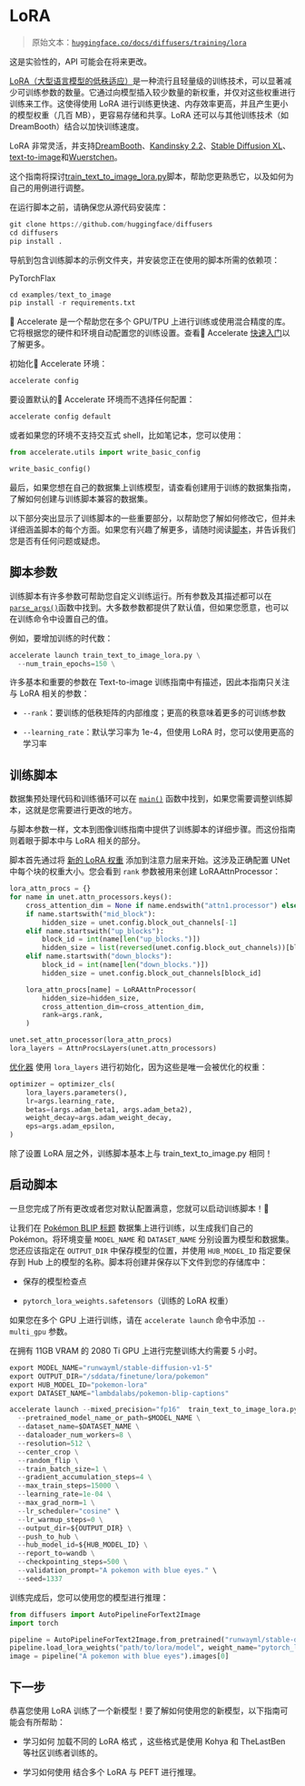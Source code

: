 # LoRA

> 原始文本：[`huggingface.co/docs/diffusers/training/lora`](https://huggingface.co/docs/diffusers/training/lora)

这是实验性的，API 可能会在将来更改。

[LoRA（大型语言模型的低秩适应）](https://hf.co/papers/2106.09685)是一种流行且轻量级的训练技术，可以显著减少可训练参数的数量。它通过向模型插入较少数量的新权重，并仅对这些权重进行训练来工作。这使得使用 LoRA 进行训练更快速、内存效率更高，并且产生更小的模型权重（几百 MB），更容易存储和共享。LoRA 还可以与其他训练技术（如 DreamBooth）结合以加快训练速度。

LoRA 非常灵活，并支持[DreamBooth](https://github.com/huggingface/diffusers/blob/main/examples/dreambooth/train_dreambooth_lora.py)、[Kandinsky 2.2](https://github.com/huggingface/diffusers/blob/main/examples/kandinsky2_2/text_to_image/train_text_to_image_lora_decoder.py)、[Stable Diffusion XL](https://github.com/huggingface/diffusers/blob/main/examples/text_to_image/train_text_to_image_lora_sdxl.py)、[text-to-image](https://github.com/huggingface/diffusers/blob/main/examples/text_to_image/train_text_to_image_lora.py)和[Wuerstchen](https://github.com/huggingface/diffusers/blob/main/examples/wuerstchen/text_to_image/train_text_to_image_lora_prior.py)。

这个指南将探讨[train_text_to_image_lora.py](https://github.com/huggingface/diffusers/blob/main/examples/text_to_image/train_text_to_image_lora.py)脚本，帮助您更熟悉它，以及如何为自己的用例进行调整。

在运行脚本之前，请确保您从源代码安装库：

```py
git clone https://github.com/huggingface/diffusers
cd diffusers
pip install .
```

导航到包含训练脚本的示例文件夹，并安装您正在使用的脚本所需的依赖项：

PyTorchFlax

```py
cd examples/text_to_image
pip install -r requirements.txt
```

🤗 Accelerate 是一个帮助您在多个 GPU/TPU 上进行训练或使用混合精度的库。它将根据您的硬件和环境自动配置您的训练设置。查看🤗 Accelerate [快速入门](https://huggingface.co/docs/accelerate/quicktour)以了解更多。

初始化🤗 Accelerate 环境：

```py
accelerate config
```

要设置默认的🤗 Accelerate 环境而不选择任何配置：

```py
accelerate config default
```

或者如果您的环境不支持交互式 shell，比如笔记本，您可以使用：

```py
from accelerate.utils import write_basic_config

write_basic_config()
```

最后，如果您想在自己的数据集上训练模型，请查看创建用于训练的数据集指南，了解如何创建与训练脚本兼容的数据集。

以下部分突出显示了训练脚本的一些重要部分，以帮助您了解如何修改它，但并未详细涵盖脚本的每个方面。如果您有兴趣了解更多，请随时阅读[脚本](https://github.com/huggingface/diffusers/blob/main/examples/text_to_image/text_to_image_lora.py)，并告诉我们您是否有任何问题或疑虑。

## 脚本参数

训练脚本有许多参数可帮助您自定义训练运行。所有参数及其描述都可以在[`parse_args()`](https://github.com/huggingface/diffusers/blob/dd9a5caf61f04d11c0fa9f3947b69ab0010c9a0f/examples/text_to_image/train_text_to_image_lora.py#L85)函数中找到。大多数参数都提供了默认值，但如果您愿意，也可以在训练命令中设置自己的值。

例如，要增加训练的时代数：

```py
accelerate launch train_text_to_image_lora.py \
  --num_train_epochs=150 \
```

许多基本和重要的参数在 Text-to-image 训练指南中有描述，因此本指南只关注与 LoRA 相关的参数：

+   `--rank`：要训练的低秩矩阵的内部维度；更高的秩意味着更多的可训练参数

+   `--learning_rate`：默认学习率为 1e-4，但使用 LoRA 时，您可以使用更高的学习率

## 训练脚本

数据集预处理代码和训练循环可以在 [`main()`](https://github.com/huggingface/diffusers/blob/dd9a5caf61f04d11c0fa9f3947b69ab0010c9a0f/examples/text_to_image/train_text_to_image_lora.py#L371) 函数中找到，如果您需要调整训练脚本，这就是您需要进行更改的地方。

与脚本参数一样，文本到图像训练指南中提供了训练脚本的详细步骤。而这份指南则着眼于脚本中与 LoRA 相关的部分。

脚本首先通过将 [新的 LoRA 权重](https://github.com/huggingface/diffusers/blob/dd9a5caf61f04d11c0fa9f3947b69ab0010c9a0f/examples/text_to_image/train_text_to_image_lora.py#L447) 添加到注意力层来开始。这涉及正确配置 UNet 中每个块的权重大小。您会看到 `rank` 参数被用来创建 LoRAAttnProcessor：

```py
lora_attn_procs = {}
for name in unet.attn_processors.keys():
    cross_attention_dim = None if name.endswith("attn1.processor") else unet.config.cross_attention_dim
    if name.startswith("mid_block"):
        hidden_size = unet.config.block_out_channels[-1]
    elif name.startswith("up_blocks"):
        block_id = int(name[len("up_blocks.")])
        hidden_size = list(reversed(unet.config.block_out_channels))[block_id]
    elif name.startswith("down_blocks"):
        block_id = int(name[len("down_blocks.")])
        hidden_size = unet.config.block_out_channels[block_id]

    lora_attn_procs[name] = LoRAAttnProcessor(
        hidden_size=hidden_size,
        cross_attention_dim=cross_attention_dim,
        rank=args.rank,
    )

unet.set_attn_processor(lora_attn_procs)
lora_layers = AttnProcsLayers(unet.attn_processors)
```

[优化器](https://github.com/huggingface/diffusers/blob/dd9a5caf61f04d11c0fa9f3947b69ab0010c9a0f/examples/text_to_image/train_text_to_image_lora.py#L519) 使用 `lora_layers` 进行初始化，因为这些是唯一会被优化的权重：

```py
optimizer = optimizer_cls(
    lora_layers.parameters(),
    lr=args.learning_rate,
    betas=(args.adam_beta1, args.adam_beta2),
    weight_decay=args.adam_weight_decay,
    eps=args.adam_epsilon,
)
```

除了设置 LoRA 层之外，训练脚本基本上与 train_text_to_image.py 相同！

## 启动脚本

一旦您完成了所有更改或者您对默认配置满意，您就可以启动训练脚本！🚀

让我们在 [Pokémon BLIP 标题](https://huggingface.co/datasets/lambdalabs/pokemon-blip-captions) 数据集上进行训练，以生成我们自己的 Pokémon。将环境变量 `MODEL_NAME` 和 `DATASET_NAME` 分别设置为模型和数据集。您还应该指定在 `OUTPUT_DIR` 中保存模型的位置，并使用 `HUB_MODEL_ID` 指定要保存到 Hub 上的模型的名称。脚本将创建并保存以下文件到您的存储库中：

+   保存的模型检查点

+   `pytorch_lora_weights.safetensors`（训练的 LoRA 权重）

如果您在多个 GPU 上进行训练，请在 `accelerate launch` 命令中添加 `--multi_gpu` 参数。

在拥有 11GB VRAM 的 2080 Ti GPU 上进行完整训练大约需要 5 小时。

```py
export MODEL_NAME="runwayml/stable-diffusion-v1-5"
export OUTPUT_DIR="/sddata/finetune/lora/pokemon"
export HUB_MODEL_ID="pokemon-lora"
export DATASET_NAME="lambdalabs/pokemon-blip-captions"

accelerate launch --mixed_precision="fp16"  train_text_to_image_lora.py \
  --pretrained_model_name_or_path=$MODEL_NAME \
  --dataset_name=$DATASET_NAME \
  --dataloader_num_workers=8 \
  --resolution=512 \
  --center_crop \
  --random_flip \
  --train_batch_size=1 \
  --gradient_accumulation_steps=4 \
  --max_train_steps=15000 \
  --learning_rate=1e-04 \
  --max_grad_norm=1 \
  --lr_scheduler="cosine" \
  --lr_warmup_steps=0 \
  --output_dir=${OUTPUT_DIR} \
  --push_to_hub \
  --hub_model_id=${HUB_MODEL_ID} \
  --report_to=wandb \
  --checkpointing_steps=500 \
  --validation_prompt="A pokemon with blue eyes." \
  --seed=1337
```

训练完成后，您可以使用您的模型进行推理：

```py
from diffusers import AutoPipelineForText2Image
import torch

pipeline = AutoPipelineForText2Image.from_pretrained("runwayml/stable-diffusion-v1-5", torch_dtype=torch.float16).to("cuda")
pipeline.load_lora_weights("path/to/lora/model", weight_name="pytorch_lora_weights.safetensors")
image = pipeline("A pokemon with blue eyes").images[0]
```

## 下一步

恭喜您使用 LoRA 训练了一个新模型！要了解如何使用您的新模型，以下指南可能会有所帮助：

+   学习如何 加载不同的 LoRA 格式 ，这些格式是使用 Kohya 和 TheLastBen 等社区训练者训练的。

+   学习如何使用 结合多个 LoRA 与 PEFT 进行推理。
